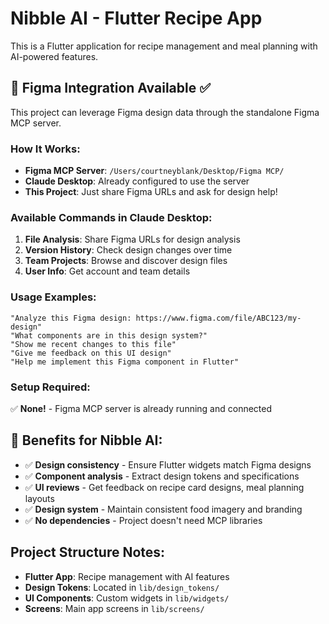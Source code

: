 # Nibble AI - Flutter Recipe App

This is a Flutter application for recipe management and meal planning with AI-powered features.

## 🎯 Figma Integration Available ✅

This project can leverage Figma design data through the standalone Figma MCP server.

### How It Works:
- **Figma MCP Server**: `/Users/courtneyblank/Desktop/Figma MCP/`
- **Claude Desktop**: Already configured to use the server
- **This Project**: Just share Figma URLs and ask for design help!

### Available Commands in Claude Desktop:
1. **File Analysis**: Share Figma URLs for design analysis
2. **Version History**: Check design changes over time  
3. **Team Projects**: Browse and discover design files
4. **User Info**: Get account and team details

### Usage Examples:
```
"Analyze this Figma design: https://www.figma.com/file/ABC123/my-design"
"What components are in this design system?"
"Show me recent changes to this file"
"Give me feedback on this UI design"
"Help me implement this Figma component in Flutter"
```

### Setup Required:
✅ **None!** - Figma MCP server is already running and connected

## 🚀 Benefits for Nibble AI:
- ✅ **Design consistency** - Ensure Flutter widgets match Figma designs
- ✅ **Component analysis** - Extract design tokens and specifications
- ✅ **UI reviews** - Get feedback on recipe card designs, meal planning layouts
- ✅ **Design system** - Maintain consistent food imagery and branding
- ✅ **No dependencies** - Project doesn't need MCP libraries

## Project Structure Notes:
- **Flutter App**: Recipe management with AI features
- **Design Tokens**: Located in `lib/design_tokens/`
- **UI Components**: Custom widgets in `lib/widgets/`
- **Screens**: Main app screens in `lib/screens/`
